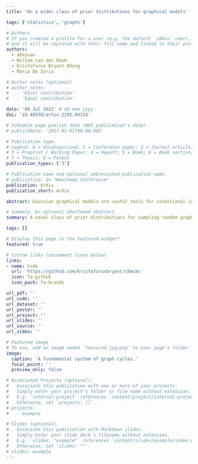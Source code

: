 ```yaml
---
title: 'On a wider class of prior distributions for graphical models'

tags: ['statistics', 'graphs']

# Authors
# If you created a profile for a user (e.g. the default `admin` user), write the username (folder name) here
# and it will be replaced with their full name and linked to their profile.
authors:
  - abhinav
  - Willem van den Boom
  - Kristoforus Bryant Odang
  - Maria De Iorio

# Author notes (optional)
# author_notes:
#   - 'Equal contribution'
#   - 'Equal contribution'

date: '09 Jul 2022' # dd mmm yyyy
doi: '10.48550/arXiv.2205.04324'

# Schedule page publish date (NOT publication's date).
# publishDate: '2017-01-01T00:00:00Z'

# Publication type.
# Legend: 0 = Uncategorized; 1 = Conference paper; 2 = Journal article;
# 3 = Preprint / Working Paper; 4 = Report; 5 = Book; 6 = Book section;
# 7 = Thesis; 8 = Patent
publication_types: ['3']

# Publication name and optional abbreviated publication name.
# publication: In *Wowchemy Conference*
publication: ArXiv 
publication_short: ArXiv

abstract: Gaussian graphical models are useful tools for conditional independence structure inference of multivariate random variables. Unfortunately, Bayesian inference of latent graph structures is challenging due to exponential growth of $\mathcal{G}_n$, the set of all graphs in n vertices. One approach that has been proposed to tackle this problem is to limit search to subsets of $\mathcal{G}_n$. In this paper, we study subsets that are vector subspaces with the cycle space $C_n$ as main example. We propose a novel prior on $C_n$ based on linear combinations of cycle basis elements and present its theoretical properties. Using this prior, we implemented a Markov chain Monte Carlo algorithm and show that (i) posterior edge inclusion estimates compared to the standard technique are comparable despite searching a smaller graph space and (ii) the vector space perspective enables straightforward MCMC algorithms. 

# Summary. An optional shortened abstract.
summary: A novel class of prior distributions for sampling random graphs.

tags: []

# Display this page in the Featured widget?
featured: true

# Custom links (uncomment lines below)
links:
- name: Code
  url: 'https://github.com/kristoforusbryant/cbmcmc'
  icon: fa-github
  icon_pack: fa-brands

url_pdf: ''
url_code: ''
url_dataset: ''
url_poster: ''
url_project: ''
url_slides: ''
url_source: ''
url_video: ''

# Featured image
# To use, add an image named `featured.jpg/png` to your page's folder.
image:
  caption: 'A fundamental system of graph cycles.'
  focal_point: ''
  preview_only: false

# Associated Projects (optional).
#   Associate this publication with one or more of your projects.
#   Simply enter your project's folder or file name without extension.
#   E.g. `internal-project` references `content/project/internal-project/index.md`.
#   Otherwise, set `projects: []`.
# projects:
#   - example

# Slides (optional).
#   Associate this publication with Markdown slides.
#   Simply enter your slide deck's filename without extension.
#   E.g. `slides: "example"` references `content/slides/example/index.md`.
#   Otherwise, set `slides: ""`.
# slides: example
---
```

<!-- 
{{% callout note %}}
Click the _Cite_ button above to demo the feature to enable visitors to import publication metadata into their reference management software.
{{% /callout %}}

{{% callout note %}}
Create your slides in Markdown - click the _Slides_ button to check out the example.
{{% /callout %}}

Supplementary notes can be added here, including [code, math, and images](https://wowchemy.com/docs/writing-markdown-latex/). -->
